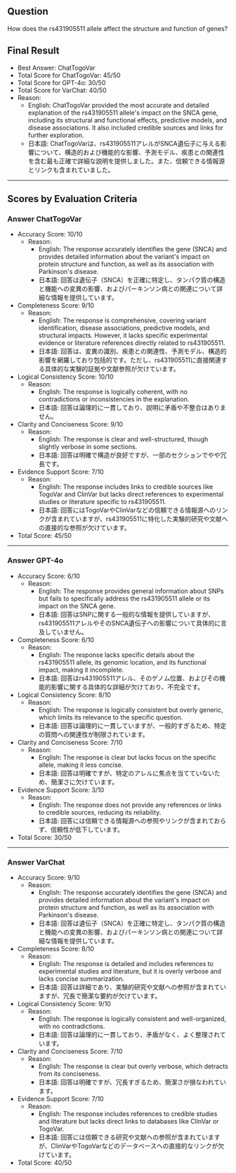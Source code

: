 ## Question

How does the rs431905511 allele affect the structure and function of genes?

## Final Result

- Best Answer: ChatTogoVar
- Total Score for ChatTogoVar: 45/50
- Total Score for GPT-4o: 30/50
- Total Score for VarChat: 40/50
- Reason:
  - English: ChatTogoVar provided the most accurate and detailed explanation of the rs431905511 allele's impact on the SNCA gene, including its structural and functional effects, predictive models, and disease associations. It also included credible sources and links for further exploration.
  - 日本語: ChatTogoVarは、rs431905511アレルがSNCA遺伝子に与える影響について、構造的および機能的な影響、予測モデル、疾患との関連性を含む最も正確で詳細な説明を提供しました。また、信頼できる情報源とリンクも含まれていました。

---

## Scores by Evaluation Criteria

### Answer ChatTogoVar
- Accuracy Score: 10/10
  - Reason: 
    - English: The response accurately identifies the gene (SNCA) and provides detailed information about the variant's impact on protein structure and function, as well as its association with Parkinson's disease.
    - 日本語: 回答は遺伝子（SNCA）を正確に特定し、タンパク質の構造と機能への変異の影響、およびパーキンソン病との関連について詳細な情報を提供しています。
- Completeness Score: 9/10
  - Reason: 
    - English: The response is comprehensive, covering variant identification, disease associations, predictive models, and structural impacts. However, it lacks specific experimental evidence or literature references directly related to rs431905511.
    - 日本語: 回答は、変異の識別、疾患との関連性、予測モデル、構造的影響を網羅しており包括的です。ただし、rs431905511に直接関連する具体的な実験的証拠や文献参照が欠けています。
- Logical Consistency Score: 10/10
  - Reason: 
    - English: The response is logically coherent, with no contradictions or inconsistencies in the explanation.
    - 日本語: 回答は論理的に一貫しており、説明に矛盾や不整合はありません。
- Clarity and Conciseness Score: 9/10
  - Reason: 
    - English: The response is clear and well-structured, though slightly verbose in some sections.
    - 日本語: 回答は明確で構造が良好ですが、一部のセクションでやや冗長です。
- Evidence Support Score: 7/10
  - Reason: 
    - English: The response includes links to credible sources like TogoVar and ClinVar but lacks direct references to experimental studies or literature specific to rs431905511.
    - 日本語: 回答にはTogoVarやClinVarなどの信頼できる情報源へのリンクが含まれていますが、rs431905511に特化した実験的研究や文献への直接的な参照が欠けています。
- Total Score: 45/50

---

### Answer GPT-4o
- Accuracy Score: 6/10
  - Reason: 
    - English: The response provides general information about SNPs but fails to specifically address the rs431905511 allele or its impact on the SNCA gene.
    - 日本語: 回答はSNPに関する一般的な情報を提供していますが、rs431905511アレルやそのSNCA遺伝子への影響について具体的に言及していません。
- Completeness Score: 6/10
  - Reason: 
    - English: The response lacks specific details about the rs431905511 allele, its genomic location, and its functional impact, making it incomplete.
    - 日本語: 回答はrs431905511アレル、そのゲノム位置、およびその機能的影響に関する具体的な詳細が欠けており、不完全です。
- Logical Consistency Score: 8/10
  - Reason: 
    - English: The response is logically consistent but overly generic, which limits its relevance to the specific question.
    - 日本語: 回答は論理的に一貫していますが、一般的すぎるため、特定の質問への関連性が制限されています。
- Clarity and Conciseness Score: 7/10
  - Reason: 
    - English: The response is clear but lacks focus on the specific allele, making it less concise.
    - 日本語: 回答は明確ですが、特定のアレルに焦点を当てていないため、簡潔さに欠けています。
- Evidence Support Score: 3/10
  - Reason: 
    - English: The response does not provide any references or links to credible sources, reducing its reliability.
    - 日本語: 回答には信頼できる情報源への参照やリンクが含まれておらず、信頼性が低下しています。
- Total Score: 30/50

---

### Answer VarChat
- Accuracy Score: 9/10
  - Reason: 
    - English: The response accurately identifies the gene (SNCA) and provides detailed information about the variant's impact on protein structure and function, as well as its association with Parkinson's disease.
    - 日本語: 回答は遺伝子（SNCA）を正確に特定し、タンパク質の構造と機能への変異の影響、およびパーキンソン病との関連について詳細な情報を提供しています。
- Completeness Score: 8/10
  - Reason: 
    - English: The response is detailed and includes references to experimental studies and literature, but it is overly verbose and lacks concise summarization.
    - 日本語: 回答は詳細であり、実験的研究や文献への参照が含まれていますが、冗長で簡潔な要約が欠けています。
- Logical Consistency Score: 9/10
  - Reason: 
    - English: The response is logically consistent and well-organized, with no contradictions.
    - 日本語: 回答は論理的に一貫しており、矛盾がなく、よく整理されています。
- Clarity and Conciseness Score: 7/10
  - Reason: 
    - English: The response is clear but overly verbose, which detracts from its conciseness.
    - 日本語: 回答は明確ですが、冗長すぎるため、簡潔さが損なわれています。
- Evidence Support Score: 7/10
  - Reason: 
    - English: The response includes references to credible studies and literature but lacks direct links to databases like ClinVar or TogoVar.
    - 日本語: 回答には信頼できる研究や文献への参照が含まれていますが、ClinVarやTogoVarなどのデータベースへの直接的なリンクが欠けています。
- Total Score: 40/50